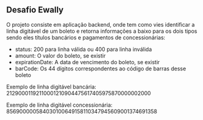 ## Desafio Ewally

O projeto consiste em aplicação backend, onde tem como vies identificar a linha digitável de um boleto e retorna informações a baixo para os dois tipos sendo eles títulos bancários e pagamentos de concessionárias:

- status: 200 para linha válida ou 400 para linha inválida
- amount: O valor do boleto, se existir
- expirationDate: A data de vencimento do boleto, se existir
- barCode: Os 44 dígitos correspondentes ao código de barras desse boleto

Exemplo de linha digitável bancária: 21290001192110001210904475617405975870000002000

Exemplo de linha digitável concessionária: 856900000584030100649158110347945609001374691358